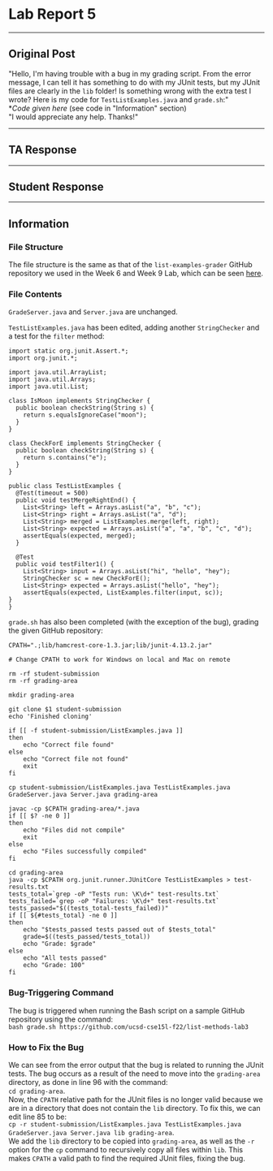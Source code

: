 # Lab Report 5
---

## Original Post
"Hello, I'm having trouble with a bug in my grading script. From the error message, I can tell it has something to do with my JUnit tests, but my JUnit files are clearly in the `lib` folder! Is something wrong with the extra test I wrote? Here is my code for `TestListExamples.java` and `grade.sh`:"\
**Code given here* (see code in "Information" section)\
"I would appreciate any help. Thanks!"

---
## TA Response

---
## Student Response

---
## Information

### File Structure
The file structure is the same as that of the `list-examples-grader` GitHub repository we used in the Week 6 and Week 9 Lab, which can be seen [here](https://github.com/ucsd-cse15l-s23/list-examples-grader/tree/main).

### File Contents
`GradeServer.java` and `Server.java` are unchanged.

`TestListExamples.java` has been edited, adding another `StringChecker` and a test for the `filter` method:
```
import static org.junit.Assert.*;
import org.junit.*;

import java.util.ArrayList;
import java.util.Arrays;
import java.util.List;

class IsMoon implements StringChecker {
  public boolean checkString(String s) {
    return s.equalsIgnoreCase("moon");
  }
}

class CheckForE implements StringChecker {
  public boolean checkString(String s) {
    return s.contains("e");
  }
}

public class TestListExamples {
  @Test(timeout = 500)
  public void testMergeRightEnd() {
    List<String> left = Arrays.asList("a", "b", "c");
    List<String> right = Arrays.asList("a", "d");
    List<String> merged = ListExamples.merge(left, right);
    List<String> expected = Arrays.asList("a", "a", "b", "c", "d");
    assertEquals(expected, merged);
  }

  @Test
  public void testFilter1() {
    List<String> input = Arrays.asList("hi", "hello", "hey");
    StringChecker sc = new CheckForE();
    List<String> expected = Arrays.asList("hello", "hey");
    assertEquals(expected, ListExamples.filter(input, sc));
}
}
```

`grade.sh` has also been completed (with the exception of the bug), grading the given GitHub repository:
```
CPATH=".;lib/hamcrest-core-1.3.jar;lib/junit-4.13.2.jar"

# Change CPATH to work for Windows on local and Mac on remote

rm -rf student-submission
rm -rf grading-area

mkdir grading-area

git clone $1 student-submission
echo 'Finished cloning'

if [[ -f student-submission/ListExamples.java ]]
then
    echo "Correct file found"
else
    echo "Correct file not found"
    exit
fi

cp student-submission/ListExamples.java TestListExamples.java GradeServer.java Server.java grading-area

javac -cp $CPATH grading-area/*.java
if [[ $? -ne 0 ]]
then
    echo "Files did not compile"
    exit
else
    echo "Files successfully compiled"
fi

cd grading-area
java -cp $CPATH org.junit.runner.JUnitCore TestListExamples > test-results.txt
tests_total=`grep -oP "Tests run: \K\d+" test-results.txt`
tests_failed=`grep -oP "Failures: \K\d+" test-results.txt`
tests_passed="$((tests_total-tests_failed))"
if [[ ${#tests_total} -ne 0 ]]
then
    echo "$tests_passed tests passed out of $tests_total"
    grade=$((tests_passed/tests_total))
    echo "Grade: $grade"
else
    echo "All tests passed"
    echo "Grade: 100"
fi
```

### Bug-Triggering Command
The bug is triggered when running the Bash script on a sample GitHub repository using the command:\
`bash grade.sh https://github.com/ucsd-cse15l-f22/list-methods-lab3`

### How to Fix the Bug
We can see from the error output that the bug is related to running the JUnit tests. The bug occurs as a result of the need to move into the `grading-area` directory, as done in line 96 with the command:\
`cd grading-area`.\
Now, the `CPATH` relative path for the JUnit files is no longer valid because we are in a directory that does not contain the `lib` directory. To fix this, we can edit line 85 to be:\
`cp -r student-submission/ListExamples.java TestListExamples.java GradeServer.java Server.java lib grading-area`.\
We add the `lib` directory to be copied into `grading-area`, as well as the `-r` option for the `cp` command to recursively copy all files within `lib`. This makes `CPATH` a valid path to find the required JUnit files, fixing the bug.
